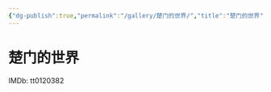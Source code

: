 ```yaml
---
{"dg-publish":true,"permalink":"/gallery/楚门的世界/","title":"楚门的世界","created":"2025-06-16T14:31:18.161+08:00"}
---
```



# 楚门的世界

IMDb: tt0120382
